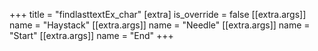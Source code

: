 +++
title = "findlasttextEx_char"
[extra]
is_override = false
[[extra.args]]
name = "Haystack"
[[extra.args]]
name = "Needle"
[[extra.args]]
name = "Start"
[[extra.args]]
name = "End"
+++